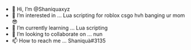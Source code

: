 - 👋 Hi, I’m @Shaniquaxyz
- 👀 I’m interested in ... Lua scripting for roblox csgo hvh banging ur mom😎
- 🌱 I’m currently learning ... Lua scripting
- 💞️ I’m looking to collaborate on ... nun
- 📫 How to reach me ... Shaniquà#3135
